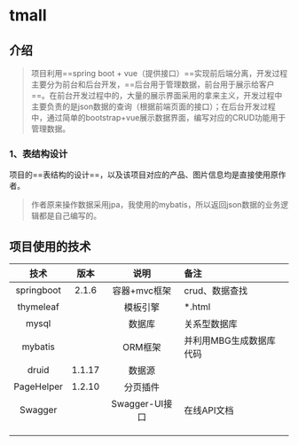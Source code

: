 # tmall

## 介绍

> 项目利用==spring boot + vue（提供接口）==实现前后端分离，开发过程主要分为前台和后台开发，==后台用于管理数据，前台用于展示给客户==。在前台开发过程中的，大量的展示界面采用的拿来主义，开发过程中主要负责的是json数据的查询（根据前端页面的接口）；在后台开发过程中，通过简单的bootstrap+vue展示数据界面，编写对应的CRUD功能用于管理数据。

### 1、表结构设计

项目的==表结构的设计==，以及该项目对应的产品、图片信息均是直接使用原作者。



> 作者原来操作数据采用jpa，我使用的mybatis，所以返回json数据的业务逻辑都是自己编写的。
>

## 项目使用的技术

|    技术    |  版本  |      说明      | 备注                    |
| :--------: | :----: | :------------: | :---------------------- |
| springboot | 2.1.6  |  容器+mvc框架  | crud、数据查找          |
| thymeleaf  |        |    模板引擎    | *.html                  |
|   mysql    |        |     数据库     | 关系型数据库            |
|  mybatis   |        |    ORM框架     | 并利用MBG生成数据库代码 |
|   druid    | 1.1.17 |     数据源     |                         |
| PageHelper | 1.2.10 |    分页插件    |                         |
|  Swagger   |        | Swagger-UI接口 | 在线API文档             |
|            |        |                |                         |
|            |        |                |                         |
|            |        |                |                         |

